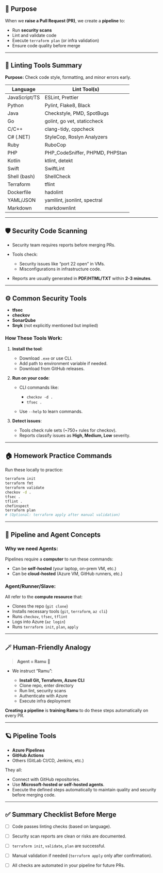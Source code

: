 ## 🌻 Purpose

When we **raise a Pull Request (PR)**, we create a **pipeline** to:

* Run **security scans**
* Lint and validate code
* Execute `terraform plan` (or infra validation)
* Ensure code quality before merge

---

## 🧹 Linting Tools Summary

**Purpose:** Check code style, formatting, and minor errors early.

| Language      | Lint Tool(s)                     |
| ------------- | -------------------------------- |
| JavaScript/TS | ESLint, Prettier                 |
| Python        | Pylint, Flake8, Black            |
| Java          | Checkstyle, PMD, SpotBugs        |
| Go            | golint, go vet, staticcheck      |
| C/C++         | clang-tidy, cppcheck             |
| C# (.NET)     | StyleCop, Roslyn Analyzers       |
| Ruby          | RuboCop                          |
| PHP           | PHP\_CodeSniffer, PHPMD, PHPStan |
| Kotlin        | ktlint, detekt                   |
| Swift         | SwiftLint                        |
| Shell (bash)  | ShellCheck                       |
| Terraform     | tflint                           |
| Dockerfile    | hadolint                         |
| YAML/JSON     | yamllint, jsonlint, spectral     |
| Markdown      | markdownlint                     |

---

## 🛡️ Security Code Scanning

* Security team requires reports before merging PRs.
* Tools check:

  * Security issues like “port 22 open” in VMs.
  * Misconfigurations in infrastructure code.
* Reports are usually generated in **PDF/HTML/TXT** within **2-3 minutes**.

---

## ⚙️ Common Security Tools

* **tfsec**
* **checkov**
* **SonarQube**
* **Snyk** (not explicitly mentioned but implied)

### How These Tools Work:

1. **Install the tool**:

   * Download `.exe` or use CLI.
   * Add path to environment variable if needed.
   * Download from GitHub releases.

2. **Run on your code**:

   * CLI commands like:

     * `checkov -d .`
     * `tfsec .`
   * Use `--help` to learn commands.

3. **Detect issues**:

   * Tools check rule sets (\~750+ rules for checkov).
   * Reports classify issues as **High, Medium, Low** severity.

---

## 🏠 Homework Practice Commands

Run these locally to practice:

```bash
terraform init
terraform fmt
terraform validate
checkov -d .
tfsec .
tflint .
chefinspect
terraform plan
# (Optional: terraform apply after manual validation)
```

---

## 🤖 Pipeline and Agent Concepts

### Why we need Agents:

Pipelines require a **computer** to run these commands:

* Can be **self-hosted** (your laptop, on-prem VM, etc.)
* Can be **cloud-hosted** (Azure VM, GitHub runners, etc.)

### Agent/Runner/Slave:

All refer to the **compute resource** that:

* Clones the repo (`git clone`)
* Installs necessary tools (`git`, `terraform`, `az cli`)
* Runs `checkov`, `tfsec`, `tflint`
* Logs into Azure (`az login`)
* Runs `terraform init`, `plan`, `apply`

---

## 🪄 Human-Friendly Analogy

> **Agent = Ramu** 🤖

* We instruct “Ramu”:

  * **Install Git, Terraform, Azure CLI**
  * Clone repo, enter directory
  * Run lint, security scans
  * Authenticate with Azure
  * Execute infra deployment

**Creating a pipeline** is **training Ramu** to do these steps automatically on every PR.

---

## 🪐 Pipeline Tools

* **Azure Pipelines**
* **GitHub Actions**
* Others (GitLab CI/CD, Jenkins, etc.)

They all:

* Connect with GitHub repositories.
* Use **Microsoft-hosted or self-hosted agents**.
* Execute the defined steps automatically to maintain quality and security before merging code.

---

## ✅ Summary Checklist Before Merge

* [ ] Code passes linting checks (based on language).
* [ ] Security scan reports are clean or risks are documented.
* [ ] `terraform init`, `validate`, `plan` are successful.
* [ ] Manual validation if needed (`terraform apply` only after confirmation).
* [ ] All checks are automated in your pipeline for future PRs.

